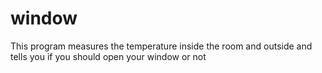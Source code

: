 # window
This program measures the temperature inside the room and outside and tells you if you should open your window or not
